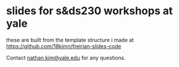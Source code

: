 # slides for s&ds230 workshops at yale

these are built from the template structure i made at https://github.com/18kimn/freirian-slides-code

Contact nathan.kim@yale.edu for any questions.